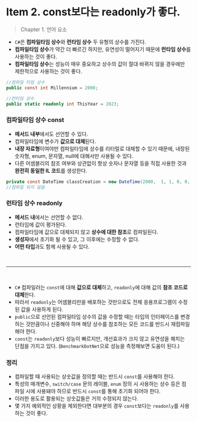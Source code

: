 # Item 2. const보다는 readonly가 좋다.
> Chapter 1. 언어 요소

- `C#`은 **컴파일타임 상수**와 **런타임 상수** 두 유형의 상수를 가진다.
- **컴파일타임 상수**가 약간 더 빠르긴 하지만, 유연성이 떨어지기 때문에 **런타임 상수**를 사용하는 것이 좋다.
- **컴파일타임 상수**는 성능이 매우 중요하고 상수의 값이 절대 바뀌지 않을 경우에만 제한적으로 사용하는 것이 좋다.

```cs
//컴파일 타임 상수
public const int Millennium = 2000;

//런타임 상수
public static readonly int ThisYear = 2023;
```

### 컴파일타임 상수 const
- **메서드 내부**에서도 선언할 수 있다.
- 컴파일타임에 변수가 **값으로 대체**된다.
- **내장 자료형**이여야만 컴파일타임에 상수를 리터럴로 대체할 수 있기 때문에, 내장된 숫자형, enum, 문자열, null에 대해서만 사용될 수 있다.
- 다른 어셈블리의 참조 여부와 상관없이 항상 숫자나 문자열 등을 직접 사용한 것과 **완전히 동일한 IL 코드**를 생성한다.

```cs
private const DateTime classCreation = new DateTime(2000,  1, 1, 0, 0, 0);
//컴파일 되지 않음
```

### 런타임 상수 readonly
- **메서드 내**에서는 선언할 수 없다.
- 런타임에 값이 평가된다.
- 컴파일타임에 값으로 대체되지 않고 **상수에 대한 참조**로 컴파일된다.
- **생성자**에서 초기화 될 수 있고, 그 이후에는 수정할 수 없다.
- **어떤 타입**과도 함께 사용될 수 있다.

</br>

---

</br>

- `C#` 컴파일러는 `const`에 대해 **값으로 대체**하고, `readonly`에 대해 값의 **참조 코드로 대체**한다.
- 따라서 `readonly`는 어셈블리만을 배포하는 것만으로도 전체 응용프로그램이 수정된 값을 사용하게 된다.
- `public`으로 선언된 컴파일타임 상수의 값을 수정할 때는 타입의 인터페이스를 변경하는 것만큼이나 신중해야 하며 해당 상수를 참조하는 모든 코드를 반드시 재컴파일 해야 한다.
- `const`는 `readonly`보다 성능이 빠르지만, 개선효과가 크지 않고 유연성을 해치는 단점을 가지고 있다. (`BenchmarkDotNet`으로 성능을 측정해보면 도움이 된다.)

### 정리

- 컴파일할 때 사용되는 상숫값을 정의할 때는 반드시 `const`를 사용해야 한다.
- 특성의 매개변수, `switch/case` 문의 레이블, `enum` 정의 시 사용하는 상수 등은 컴파일 시에 사용돼야 하므로 반드시 `const`를 통해 초기화 되어야 한다.
- 이러한 용도로 활용되는 상숫값들은 거의 수정되지 않는다.
- 몇 가지 예외적인 상황을 제외한다면 대부분의 경우 `const`보다는 `readonly`를 사용하는 것이 좋다.
